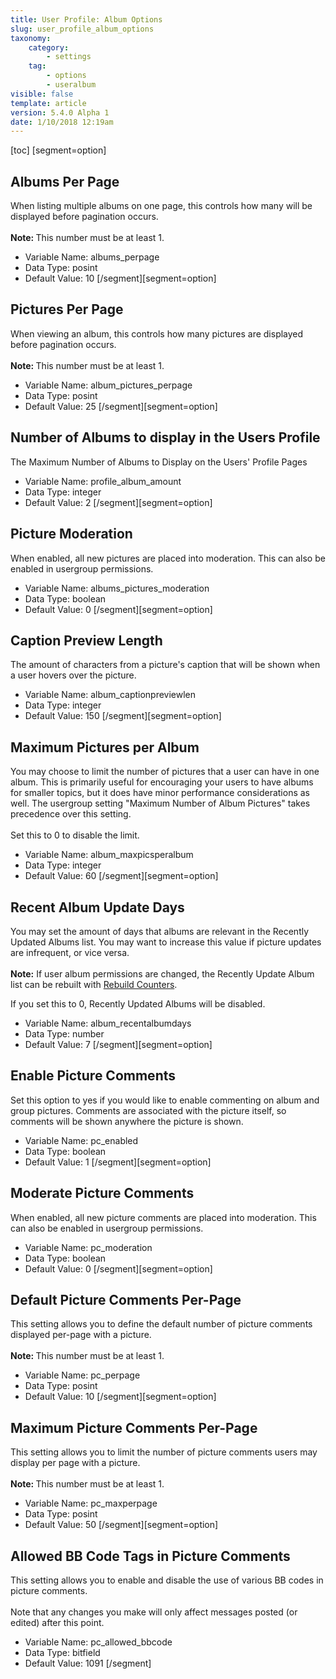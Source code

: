 ```yaml
---
title: User Profile: Album Options
slug: user_profile_album_options
taxonomy:
    category:
        - settings
    tag:
        - options
        - useralbum
visible: false
template: article
version: 5.4.0 Alpha 1
date: 1/10/2018 12:19am
---
```


[toc]
[segment=option]

## Albums Per Page
When listing multiple albums on one page, this controls how many will be displayed before pagination occurs.<br />
<br />
<b>Note: </b>This number must be at least 1.



- Variable Name: albums_perpage
- Data Type: posint
- Default Value: 10
[/segment][segment=option]

## Pictures Per Page
When viewing an album, this controls how many pictures are displayed before pagination occurs.<br />
<br />
<b>Note: </b>This number must be at least 1.



- Variable Name: album_pictures_perpage
- Data Type: posint
- Default Value: 25
[/segment][segment=option]

## Number of Albums to display in the Users Profile
The Maximum Number of Albums to Display on the Users' Profile Pages



- Variable Name: profile_album_amount
- Data Type: integer
- Default Value: 2
[/segment][segment=option]

## Picture Moderation
When enabled, all new pictures are placed into moderation. This can also be enabled in usergroup permissions.



- Variable Name: albums_pictures_moderation
- Data Type: boolean
- Default Value: 0
[/segment][segment=option]

## Caption Preview Length
The amount of characters from a picture's caption that will be shown when a user hovers over the picture.



- Variable Name: album_captionpreviewlen
- Data Type: integer
- Default Value: 150
[/segment][segment=option]

## Maximum Pictures per Album
You may choose to limit the number of pictures that a user can have in one album. This is primarily useful for encouraging your users to have albums for smaller topics, but it does have minor performance considerations as well. The usergroup setting "Maximum Number of Album Pictures" takes precedence over this setting.<br />
<br />
Set this to 0 to disable the limit.



- Variable Name: album_maxpicsperalbum
- Data Type: integer
- Default Value: 60
[/segment][segment=option]

## Recent Album Update Days
You may set the amount of days that albums are relevant in the Recently Updated Albums list.  You may want to increase this value if picture updates are infrequent, or vice versa.<br /><br /><strong>Note:</strong> If user album permissions are changed, the Recently Update Album list can be rebuilt with <a href="admincp/misc.php?do=chooser">Rebuild Counters</a>.

If you set this to 0, Recently Updated Albums will be disabled.



- Variable Name: album_recentalbumdays
- Data Type: number
- Default Value: 7
[/segment][segment=option]

## Enable Picture Comments
Set this option to yes if you would like to enable commenting on album and group pictures. Comments are associated with the picture itself, so comments will be shown anywhere the picture is shown.



- Variable Name: pc_enabled
- Data Type: boolean
- Default Value: 1
[/segment][segment=option]

## Moderate Picture Comments
When enabled, all new picture comments are placed into moderation. This can also be enabled in usergroup permissions.



- Variable Name: pc_moderation
- Data Type: boolean
- Default Value: 0
[/segment][segment=option]

## Default Picture Comments Per-Page
This setting allows you to define the default number of picture comments displayed per-page with a picture.<br />
<br />
<b>Note: </b>This number must be at least 1.



- Variable Name: pc_perpage
- Data Type: posint
- Default Value: 10
[/segment][segment=option]

## Maximum Picture Comments Per-Page
This setting allows you to limit the number of picture comments users may display per page with a picture.<br />
<br />
<b>Note: </b>This number must be at least 1.



- Variable Name: pc_maxperpage
- Data Type: posint
- Default Value: 50
[/segment][segment=option]

## Allowed BB Code Tags in Picture Comments
This setting allows you to enable and disable  the use of various BB codes in picture comments.<br />
<br />
Note that any changes you make will only affect messages posted (or edited) after this point.



- Variable Name: pc_allowed_bbcode
- Data Type: bitfield
- Default Value: 1091
[/segment]